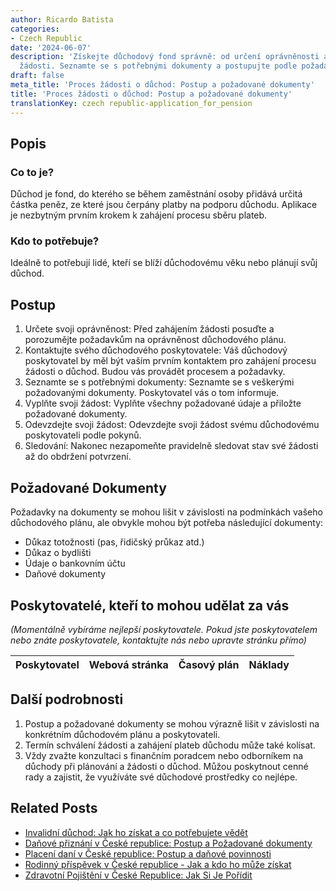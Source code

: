 ```yaml
---
author: Ricardo Batista
categories:
- Czech Republic
date: '2024-06-07'
description: 'Získejte důchodový fond správně: od určení oprávněnosti až k odevzdání
  žádosti. Seznamte se s potřebnými dokumenty a postupujte podle požadavků poskytovatele.'
draft: false
meta_title: 'Proces žádosti o důchod: Postup a požadované dokumenty'
title: 'Proces žádosti o důchod: Postup a požadované dokumenty'
translationKey: czech republic-application_for_pension
---
```



## Popis
### Co to je?
Důchod je fond, do kterého se během zaměstnání osoby přidává určitá částka peněz, ze které jsou čerpány platby na podporu důchodu. Aplikace je nezbytným prvním krokem k zahájení procesu sběru plateb.

### Kdo to potřebuje?
Ideálně to potřebují lidé, kteří se blíží důchodovému věku nebo plánují svůj důchod.

## Postup
1. Určete svoji oprávněnost: Před zahájením žádosti posuďte a porozumějte požadavkům na oprávněnost důchodového plánu. 
2. Kontaktujte svého důchodového poskytovatele: Váš důchodový poskytovatel by měl být vaším prvním kontaktem pro zahájení procesu žádosti o důchod. Budou vás provádět procesem a požadavky.
3. Seznamte se s potřebnými dokumenty: Seznamte se s veškerými požadovanými dokumenty. Poskytovatel vás o tom informuje.
4. Vyplňte svoji žádost: Vyplňte všechny požadované údaje a přiložte požadované dokumenty.
5. Odevzdejte svoji žádost: Odevzdejte svoji žádost svému důchodovému poskytovateli podle pokynů.
6. Sledování: Nakonec nezapomeňte pravidelně sledovat stav své žádosti až do obdržení potvrzení.

## Požadované Dokumenty
Požadavky na dokumenty se mohou lišit v závislosti na podmínkách vašeho důchodového plánu, ale obvykle mohou být potřeba následující dokumenty:
- Důkaz totožnosti (pas, řidičský průkaz atd.)
- Důkaz o bydlišti
- Údaje o bankovním účtu
- Daňové dokumenty

## Poskytovatelé, kteří to mohou udělat za vás

_(Momentálně vybíráme nejlepší poskytovatele. Pokud jste poskytovatelem nebo znáte poskytovatele, kontaktujte nás nebo upravte stránku přímo)_

| Poskytovatel    |     Webová stránka  |     Časový plán   |      Náklady    |
| --------------- | --------------- |  :-------------: | :-------------: |


## Další podrobnosti
1. Postup a požadované dokumenty se mohou výrazně lišit v závislosti na konkrétním důchodovém plánu a poskytovateli.
2. Termín schválení žádosti a zahájení plateb důchodu může také kolísat.
3. Vždy zvažte konzultaci s finančním poradcem nebo odborníkem na důchody při plánování a žádosti o důchod. Můžou poskytnout cenné rady a zajistit, že využíváte své důchodové prostředky co nejlépe.


## Related Posts

- [Invalidní důchod: Jak ho získat a co potřebujete vědět](https://tramitit.com/cs/guides/czech-republic/zadost_o_invalidni_duchod/)
- [Daňové přiznání v České republice: Postup a Požadované dokumenty](https://tramitit.com/cs/guides/czech-republic/podani_danoveho_priznani/)
- [Placení daní v České republice: Postup a daňové povinnosti](https://tramitit.com/cs/guides/czech-republic/platba_dani/)
- [Rodinný příspěvek v České republice - Jak a kdo ho může získat](https://tramitit.com/cs/guides/czech-republic/zadost_o_rodicovsky_prispevek/)
- [Zdravotní Pojištění v České Republice: Jak Si Je Pořídit](https://tramitit.com/cs/guides/czech-republic/registrace_na_zdravotni_pojistovnu/)